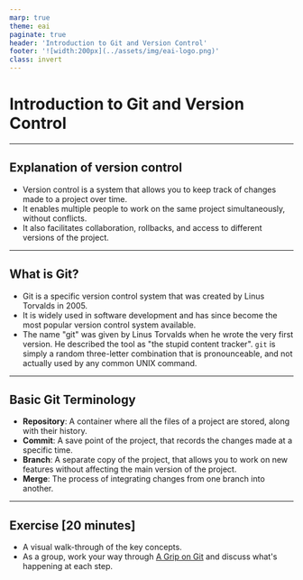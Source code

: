 ```yaml
---
marp: true
theme: eai
paginate: true
header: 'Introduction to Git and Version Control'
footer: '![width:200px](../assets/img/eai-logo.png)'
class: invert
---
```


# Introduction to Git and Version Control

---

## Explanation of version control

- Version control is a system that allows you to keep track of changes made to a project over time.
- It enables multiple people to work on the same project simultaneously, without conflicts.
- It also facilitates collaboration, rollbacks, and access to different versions of the project.

---

## What is Git?

- Git is a specific version control system that was created by Linus Torvalds in 2005.
- It is widely used in software development and has since become the most popular version control system available.
- The name "git" was given by Linus Torvalds when he wrote the very first version. He described the tool as "the stupid content tracker". `git` is simply a random three-letter combination that is pronounceable, and not actually used by any common UNIX command.

---

## Basic Git Terminology

- **Repository**: A container where all the files of a project are stored, along with their history.
- **Commit**: A save point of the project, that records the changes made at a specific time.
- **Branch**: A separate copy of the project, that allows you to work on new features without affecting the main version of the project.
- **Merge**: The process of integrating changes from one branch into another.

---

## Exercise [20 minutes]

- A visual walk-through of the key concepts.
- As a group, work your way through [A Grip on Git](https://agripongit.vincenttunru.com/) and discuss what's happening at each step.
